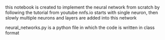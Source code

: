this notebook is created to implement the neural network from scratch by following the tutorial from youtube nnfs.io
starts with single neuron, then slowly multiple neurons and layers are added into this network

neural_networks.py is a python file in which the code is written in class format

